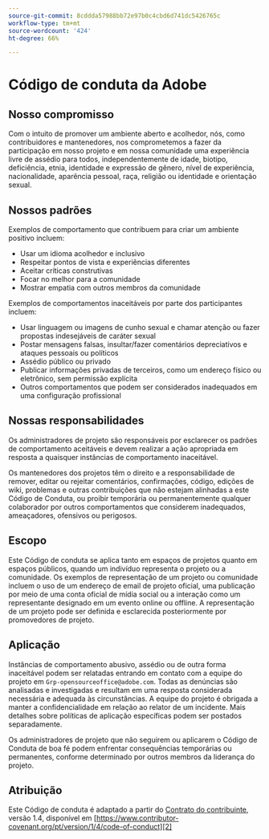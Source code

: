 ```yaml
---
source-git-commit: 8cddda57988bb72e97b0c4cbd6d741dc5426765c
workflow-type: tm+mt
source-wordcount: '424'
ht-degree: 66%

---
```

# Código de conduta da Adobe

## Nosso compromisso

Com o intuito de promover um ambiente aberto e acolhedor, nós, como contribuidores e mantenedores, nos comprometemos a fazer da participação em nosso projeto e em nossa comunidade uma experiência livre de assédio para todos, independentemente de idade, biotipo, deficiência, etnia, identidade e expressão de gênero, nível de experiência, nacionalidade, aparência pessoal, raça, religião ou identidade e orientação sexual.

## Nossos padrões

Exemplos de comportamento que contribuem para criar um ambiente
positivo incluem:

* Usar um idioma acolhedor e inclusivo
* Respeitar pontos de vista e experiências diferentes
* Aceitar críticas construtivas
* Focar no melhor para a comunidade
* Mostrar empatia com outros membros da comunidade

Exemplos de comportamentos inaceitáveis por parte dos participantes incluem:

* Usar linguagem ou imagens de cunho sexual e chamar atenção ou fazer propostas indesejáveis
de caráter sexual
* Postar mensagens falsas, insultar/fazer comentários depreciativos e ataques pessoais ou políticos
* Assédio público ou privado
* Publicar informações privadas de terceiros, como um endereço físico ou eletrônico,
sem permissão explícita
* Outros comportamentos que podem ser considerados inadequados em uma configuração profissional

## Nossas responsabilidades

Os administradores de projeto são responsáveis por esclarecer os padrões de comportamento aceitáveis
e devem realizar a ação apropriada em
resposta a quaisquer instâncias de comportamento inaceitável.

Os mantenedores dos projetos têm o direito e a responsabilidade de remover, editar ou rejeitar comentários, confirmações, código, edições de wiki, problemas e outras contribuições que não estejam alinhadas a este Código de Conduta, ou proibir temporária ou permanentemente qualquer colaborador por outros comportamentos que considerem inadequados, ameaçadores, ofensivos ou perigosos.

## Escopo

Este Código de conduta se aplica tanto em espaços de projetos quanto em espaços
públicos, quando um indivíduo representa o projeto ou a comunidade. Os exemplos de
representação de um projeto ou comunidade incluem o uso de um endereço de email de projeto oficial, uma publicação por meio de uma conta oficial de mídia social ou a interação como um representante designado
em um evento online ou offline. A representação de um projeto pode ser
definida e esclarecida posteriormente por promovedores de projeto.

## Aplicação

Instâncias de comportamento abusivo, assédio ou de outra forma inaceitável podem ser relatadas entrando em contato com a equipe do projeto em `Grp-opensourceoffice@adobe.com`. Todas as denúncias são analisadas e investigadas e resultam em uma resposta considerada necessária e adequada às circunstâncias. A equipe do projeto é
obrigada a manter a confidencialidade em relação ao relator de um incidente. Mais detalhes sobre políticas de aplicação específicas podem ser postados separadamente.

Os administradores de projeto que não seguirem ou aplicarem o Código de Conduta de boa
fé podem enfrentar consequências temporárias ou permanentes, conforme determinado por outros
membros da liderança do projeto.

## Atribuição

Este Código de conduta é adaptado a partir do [Contrato do contribuinte][1], versão 1.4,
disponível em [https://www.contributor-covenant.org/pt/version/1/4/code-of-conduct][2]

[1]: https://contributor-covenant.org
[2]: https://contributor-covenant.org/version/1/4/

